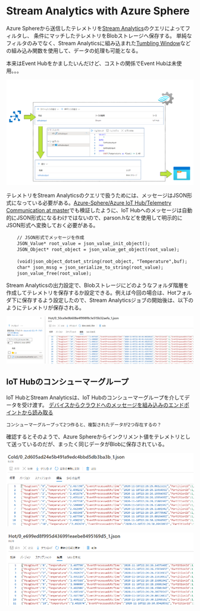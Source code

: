 # Stream Analytics with Azure Sphere
Azure Sphereから送信したテレメトリを[Stream Analytics](https://docs.microsoft.com/ja-jp/azure/stream-analytics/stream-analytics-introduction)のクエリによってフィルタし、
条件にマッチしたテレメトリをBlobストレージへ保存する。
単純なフィルタのみでなく、Stream Analyticsに組み込まれた[Tumbling Window](https://docs.microsoft.com/ja-jp/stream-analytics-query/tumbling-window-azure-stream-analytics)などの組み込み関数を使用して、データの処理も可能となる。

本来はEvent Hubをかましたいんだけど、コストの関係でEvent Hubは未使用。。。

<p align="center">
  <img width="800" src="https://github.com/hayatochigi/images/blob/master/IoT%20Hub%20Example/Simple%20Stream%20Analytics%20Arch.png">
</p>

テレメトリをStream Analyticsのクエリで扱うためには、メッセージはJSON形式になっている必要がある。[Azure-Sphere/Azure IoT Hub/Telemetry Communication at master](https://github.com/hayatochigi/Azure-Sphere/tree/master/Azure%20IoT%20Hub/Telemetry%20Communication)でも検証したように、IoT Hubへのメッセージは自動的にJSON形式になるわけではないので、parson.hなどを使用して明示的にJSON形式へ変換しておく必要がある。

```
    // JSON形式でメッセージを作成
    JSON_Value* root_value = json_value_init_object();
    JSON_Object* root_object = json_value_get_object(root_value);

    (void)json_object_dotset_string(root_object, "Temperature",buf);
    char* json_mssg = json_serialize_to_string(root_value);
    json_value_free(root_value);
```

Stream Analyticsの出力設定で、Blobストレージにどのようなフォルダ階層を作成してテレメトリを保存するか設定できる。例えば今回の場合は、Hotフォルダ下に保存するよう設定したので、Stream Analyticsジョブの開始後は、以下のようにテレメトリが保存される。

<p align="center">
  <img width="800" src="https://github.com/hayatochigi/images/blob/master/IoT%20Hub%20Example/Stream_to_Blob.PNG">
</p>

## IoT Hubのコンシューマーグループ
IoT HubとStream Analyticsは、IoT Hubのコンシューマーグループを介してデータを受け渡す。
[デバイスからクラウドへのメッセージを組み込みのエンドポイントから読み取る](https://docs.microsoft.com/ja-jp/azure/iot-hub/iot-hub-devguide-messages-read-builtin)

```
コンシューマーグループって2つ作ると、複製されたデータが2つ存在するの？
```
確認するとそのようで、Azure Sphereからインクリメント値をテレメトリとして送っているのだが、まったく同じデータがBlobに保存されている。
<p align="center">
  <img width="600" src="https://github.com/hayatochigi/images/blob/master/IoT%20Hub%20Example/stream_iothub_cold.PNG">
</p>
<p align="center">
  <img width="600" src="https://github.com/hayatochigi/images/blob/master/IoT%20Hub%20Example/stream_iothub_hot.PNG">
</p>


